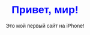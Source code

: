 # <!DOCTYPE html>
<html lang="ru">
<head>
    <meta charset="UTF-8">
    <meta name="viewport" content="width=device-width, initial-scale=1.0">
    <title>Мой сайт</title>
    <style>
        body { font-family: Arial, sans-serif; text-align: center; padding: 50px; }
        h1 { color: blue; }
    </style>
</head>
<body>
    <h1>Привет, мир!</h1>
    <p>Это мой первый сайт на iPhone!</p>
</body>
</html>
